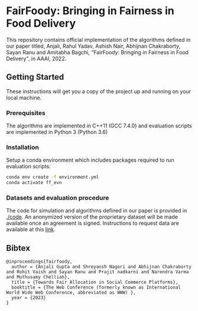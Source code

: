 # FairFoody: Bringing in Fairness in Food Delivery

This repository contains official implementation of the algorithms defined in our paper titled, Anjali, Rahul Yadav, Ashish Nair, Abhijnan Chakraborty, Sayan Ranu and Amitabha Bagchi, "FairFoody: Bringing in Fairness in Food Delivery", in AAAI, 2022.

## Getting Started

These instructions will get you a copy of the project up and running on your local machine.

### Prerequisites

The algorithms are implemented in C++11 (GCC 7.4.0) and evaluation scripts are implemented in Python 3 (Python 3.6)

### Installation

Setup a conda environment which includes packages required to run evaluation scripts:

```bash
conda env create -f environment.yml
conda activate ff_evn
```

### Datasets and evaluation procedure
The code for simulation and algorithms defined in our paper is provided in [./code](https://github.com/idea-iitd/fairfoody/tree/main/code). An anonymized version of the proprietary dataset will be made available once an agreement is signed. Instructions to request data are available at this [link](https://www.cse.iitd.ac.in/~sayan/files/foodmatch.txt).


## Bibtex

```
@inproceedings{fairfoody,
  author = {Anjali Gupta and Shreyansh Nagori and Abhijnan Chakraborty and Rohit Vaish and Sayan Ranu and Prajit nadkarni and Narendra Varma and Muthusamy Chelliah},
  title = {Towards Fair Allocation in Social Commerce Platforms},
  booktitle = {The Web Conference (formerly known as International World Wide Web Conference, abbreviated as WWW) },
  year = {2023}
}
```
